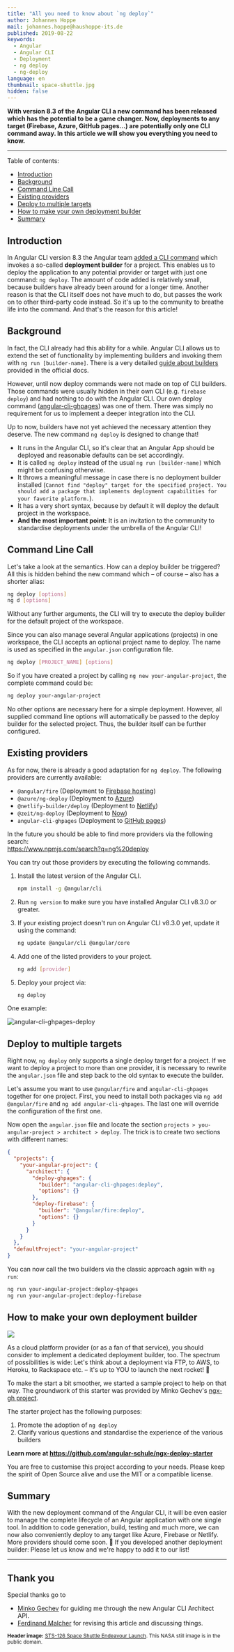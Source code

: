 ```yaml
---
title: "All you need to know about `ng deploy`"
author: Johannes Hoppe
mail: johannes.hoppe@haushoppe-its.de
published: 2019-08-22
keywords:
  - Angular
  - Angular CLI
  - Deployment
  - ng deploy
  - ng-deploy
language: en
thumbnail: space-shuttle.jpg
hidden: false
---
```


**With version 8.3 of the Angular CLI a new command has been released which has the potential to be a game changer. Now, deployments to any target (Firebase, Azure, GitHub pages...) are potentially only one CLI command away. In this article we will show you everything you need to know.** 

<hr>

Table of contents:

- [Introduction](/blog/2019-08-ng-deploy#introduction)
- [Background](/blog/2019-08-ng-deploy#background)
- [Command Line Call](/blog/2019-08-ng-deploy#command-line-call)
- [Existing providers](/blog/2019-08-ng-deploy#existing-providers)
- [Deploy to multiple targets](/blog/2019-08-ng-deploy#deploy-to-multiple-targets)
- [How to make your own deployment builder](/blog/2019-08-ng-deploy#how-to-make-your-own-deployment-builder)
- [Summary](/blog/2019-08-ng-deploy#summary)



## Introduction

In Angular CLI version 8.3 the Angular team [added a CLI command](https://github.com/angular/angular-cli/pull/15105) which invokes a so-called __deployment builder__ for a project.
This enables us to deploy the application to any potential provider or target with just one command: `ng deploy`.
The amount of code added is relatively small, because builders have already been around for a longer time.
Another reason is that the CLI itself does not have much to do, but passes the work on to other third-party code instead.
So it's up to the community to breathe life into the command.
And that's the reason for this article!


## Background

In fact, the CLI already had this ability for a while.
Angular CLI allows us to extend the set of functionality by implementing builders and invoking them with `ng run [builder-name]`.
There is a very detailed [guide about builders](https://angular.io/guide/cli-builder) provided in the official docs.


However, until now deploy commands were not made on top of CLI builders.
Those commands were usually hidden in their own CLI (e.g. `firebase deploy`) and had nothing to do with the Angular CLI.
Our own deploy command ([angular-cli-ghpages](https://github.com/angular-schule/angular-cli-ghpages/)) was one of them.
There was simply no requirement for us to implement a deeper integration into the CLI.

Up to now, builders have not yet achieved the necessary attention they deserve.
The new command `ng deploy` is designed to change that!
* It runs in the Angular CLI, so it's clear that an Angular App should be deployed and reasonable defaults can be set accordingly.
* It is called `ng deploy` instead of the usual `ng run [builder-name]` which might be confusing otherwise.
* It throws a meaningful message in case there is no deployment builder installed (`Cannot find "deploy" target for the specified project. You should add a package that implements deployment capabilities for your favorite platform.`).
* It has a very short syntax, because by default it will deploy the default project in the workspace.
* **And the most important point:**
  It is an invitation to the community to standardise deployments under the umbrella of the Angular CLI!


## Command Line Call

Let's take a look at the semantics. How can a deploy builder be triggered?
All this is hidden behind the new command which – of course – also has a shorter alias:

```bash
ng deploy [options]
ng d [options]
```

Without any further arguments, the CLI will try to execute the deploy builder for the default project of the workspace.

Since you can also manage several Angular applications (projects) in one workspace, the CLI accepts an optional project name to deploy.
The name is used as specified in the `angular.json` configuration file.

```bash
ng deploy [PROJECT_NAME] [options]
```

So if you have created a project by calling `ng new your-angular-project`, the complete command could be:

```bash
ng deploy your-angular-project 
```

No other options are necessary here for a simple deployment.
However, all supplied command line options will automatically be passed to the deploy builder for the selected project.
Thus, the builder itself can be further configured.


## Existing providers

As for now, there is already a good adaptation for `ng deploy`.
The following providers are currently available:

* `@angular/fire` (Deployment to [Firebase hosting](https://firebase.google.com/docs/hosting))
* `@azure/ng-deploy` (Deployment to [Azure](https://azure.microsoft.com/en-us/))
* `@netlify-builder/deploy` (Deployment to [Netlify](https://www.netlify.com/))
* `@zeit/ng-deploy` (Deployment to [Now](https://zeit.co/now))
* `angular-cli-ghpages` (Deployment to [GitHub pages](https://pages.github.com/))

In the future you should be able to find more providers via the following search:  
https://www.npmjs.com/search?q=ng%20deploy

You can try out those providers by executing the following commands.

1. Install the latest version of the Angular CLI.

   ```sh
   npm install -g @angular/cli
   ```

2. Run `ng version` to make sure you have installed Angular CLI v8.3.0 or greater.

3. If your existing project doesn't run on Angular CLI v8.3.0 yet, update it using the command:

   ```sh
   ng update @angular/cli @angular/core
   ```

4. Add one of the listed providers to your project.

   ```sh
   ng add [provider]
   ```

5. Deploy your project via:

   ```sh
   ng deploy
   ```

One example:

![angular-cli-ghpages-deploy](angular-cli-ghpages-deploy.gif)


## Deploy to multiple targets

Right now, `ng deploy` only supports a single deploy target for a project.
If we want to deploy a project to more than one provider, it is necessary to rewrite the `angular.json` file and step back to the old syntax to execute the builder.

Let's assume you want to use `@angular/fire` and `angular-cli-ghpages` together for one project.
First, you need to install both packages via `ng add @angular/fire` and `ng add angular-cli-ghpages`.
The last one will override the configuration of the first one.

Now open the `angular.json` file and locate the section `projects > you-angular-project > architect > deploy`.
The trick is to create two sections with different names:

```json
{
  "projects": {
    "your-angular-project": {
      "architect": {
        "deploy-ghpages": {
          "builder": "angular-cli-ghpages:deploy",
          "options": {}
        },
        "deploy-firebase": {
          "builder": "@angular/fire:deploy",
          "options": {}
        }
      }
    }
  },
  "defaultProject": "your-angular-project"
}
```

You can now call the two builders via the classic approach again with `ng run`:

```bash
ng run your-angular-project:deploy-ghpages
ng run your-angular-project:deploy-firebase
```


## How to make your own deployment builder

[![](ng-deploy-starter-project.jpg)](https://github.com/angular-schule/ngx-deploy-starter)

As a cloud platform provider (or as a fan of that service), you should consider to implement a dedicated deployment builder, too.
The spectrum of possibilities is wide: Let's think about a deployment via FTP, to AWS, to Heroku, to Rackspace etc. – it's up to YOU to launch the next rocket! 🚀

To make the start a bit smoother, we started a sample project to help on that way.
The groundwork of this starter was provided by Minko Gechev's [ngx-gh project](https://github.com/mgechev/ngx-gh).

The starter project has the following purposes:

1. Promote the adoption of `ng deploy`
2. Clarify various questions and standardise the experience of the various builders

**Learn more at
https://github.com/angular-schule/ngx-deploy-starter**

You are free to customise this project according to your needs.
Please keep the spirit of Open Source alive and use the MIT or a compatible license.


## Summary

With the new deployment command of the Angular CLI, it will be even easier to manage the complete lifecycle of an Angular application with one single tool.
In addition to code generation, build, testing and much more, we can now also conveniently deploy to any target like Azure, Firebase or Netlify.
More providers should come soon. 🚀 If you developed another deployment builder: Please let us know and we're happy to add it to our list!

<hr>

## Thank you

Special thanks go to

- [Minko Gechev](https://twitter.com/mgechev) for guiding me through the new Angular CLI Architect API.
- [Ferdinand Malcher](https://twitter.com/fmalcher01) for revising this article and discussing things.

<small>**Header image:** [STS-126 Space Shuttle Endeavour Launch](https://publicdomainclip-art.blogspot.com/2008/11/sts-126-space-shuttle-endeavour-launch.html). This NASA still image is in the public domain.</small>